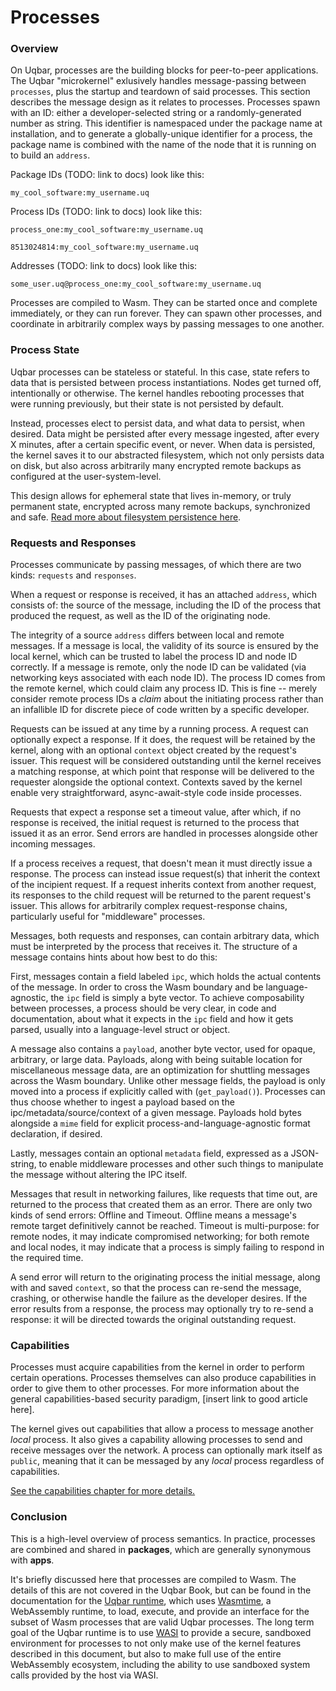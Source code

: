 # Processes

### Overview

On Uqbar, processes are the building blocks for peer-to-peer applications. 
The Uqbar "microkernel" exlusively handles message-passing between `processes`, plus the startup and teardown of said processes. 
This section describes the message design as it relates to processes. 
Processes spawn with an ID: either a developer-selected string or a randomly-generated number as string. 
This identifier is namespaced under the package name at installation, and to generate a globally-unique identifier for a process, the package name is combined with the name of the node that it is running on to build an `address`.

Package IDs (TODO: link to docs) look like this:

`my_cool_software:my_username.uq`

Process IDs (TODO: link to docs) look like this:

`process_one:my_cool_software:my_username.uq`

`8513024814:my_cool_software:my_username.uq`

Addresses (TODO: link to docs) look like this:

`some_user.uq@process_one:my_cool_software:my_username.uq`

Processes are compiled to Wasm. They can be started once and complete immediately, or they can run forever. 
They can spawn other processes, and coordinate in arbitrarily complex ways by passing messages to one another.

### Process State

Uqbar processes can be stateless or stateful. 
In this case, state refers to data that is persisted between process instantiations. 
Nodes get turned off, intentionally or otherwise. 
The kernel handles rebooting processes that were running previously, but their state is not persisted by default.

Instead, processes elect to persist data, and what data to persist, when desired. 
Data might be persisted after every message ingested, after every X minutes, after a certain specific event, or never. 
When data is persisted, the kernel saves it to our abstracted filesystem, which not only persists data on disk, but also across arbitrarily many encrypted remote backups as configured at the user-system-level.

This design allows for ephemeral state that lives in-memory, or truly permanent state, encrypted across many remote backups, synchronized and safe. [Read more about filesystem persistence here](./filesystem.md).

### Requests and Responses

Processes communicate by passing messages, of which there are two kinds: `requests` and `responses`.

When a request or response is received, it has an attached `address`, which consists of: the source of the message, including the ID of the process that produced the request, as well as the ID of the originating node.

The integrity of a source `address` differs between local and remote messages. 
If a message is local, the validity of its source is ensured by the local kernel, which can be trusted to label the process ID and node ID correctly. 
If a message is remote, only the node ID can be validated (via networking keys associated with each node ID). 
The process ID comes from the remote kernel, which could claim any process ID. 
This is fine -- merely consider remote process IDs a *claim* about the initiating process rather than an infallible ID for discrete piece of code written by a specific developer.

Requests can be issued at any time by a running process. 
A request can optionally expect a response. 
If it does, the request will be retained by the kernel, along with an optional `context` object created by the request's issuer. 
This request will be considered outstanding until the kernel receives a matching response, at which point that response will be delivered to the requester alongside the optional context. 
Contexts saved by the kernel enable very straightforward, async-await-style code inside processes.

Requests that expect a response set a timeout value, after which, if no response is received, the initial request is returned to the process that issued it as an error. 
Send errors are handled in processes alongside other incoming messages.

If a process receives a request, that doesn't mean it must directly issue a response. 
The process can instead issue request(s) that inherit the context of the incipient request. 
If a request inherits context from another request, its responses to the child request will be returned to the parent request's issuer. 
This allows for arbitrarily complex request-response chains, particularly useful for "middleware" processes.

Messages, both requests and responses, can contain arbitrary data, which must be interpreted by the process that receives it. 
The structure of a message contains hints about how best to do this:

First, messages contain a field labeled `ipc`, which holds the actual contents of the message. 
In order to cross the Wasm boundary and be language-agnostic, the `ipc` field is simply a byte vector. 
To achieve composability between processes, a process should be very clear, in code and documentation, about what it expects in the `ipc` field and how it gets parsed, usually into a language-level struct or object.

A message also contains a `payload`, another byte vector, used for opaque, arbitrary, or large data. 
Payloads, along with being suitable location for miscellaneous message data, are an optimization for shuttling messages across the Wasm boundary. 
Unlike other message fields, the payload is only moved into a process if explicitly called with (`get_payload()`). 
Processes can thus choose whether to ingest a payload based on the ipc/metadata/source/context of a given message. 
Payloads hold bytes alongside a `mime` field for explicit process-and-language-agnostic format declaration, if desired.

Lastly, messages contain an optional `metadata` field, expressed as a JSON-string, to enable middleware processes and other such things to manipulate the message without altering the IPC itself.

Messages that result in networking failures, like requests that time out, are returned to the process that created them as an error. 
There are only two kinds of send errors: Offline and Timeout. 
Offline means a message's remote target definitively cannot be reached. 
Timeout is multi-purpose: for remote nodes, it may indicate compromised networking; for both remote and local nodes, it may indicate that a process is simply failing to respond in the required time.

A send error will return to the originating process the initial message, along with and saved `context`, so that the process can re-send the message, crashing, or otherwise handle the failure as the developer desires. 
If the error results from a response, the process may optionally try to re-send a response: it will be directed towards the original outstanding request.

### Capabilities

Processes must acquire capabilities from the kernel in order to perform certain operations. 
Processes themselves can also produce capabilities in order to give them to other processes. 
For more information about the general capabilities-based security paradigm, [insert link to good article here].

The kernel gives out capabilities that allow a process to message another *local* process. 
It also gives a capability allowing processes to send and receive messages over the network. 
A process can optionally mark itself as `public`, meaning that it can be messaged by any *local* process regardless of capabilities.

[See the capabilities chapter for more details.](./process-capabilities.md)

### Conclusion

This is a high-level overview of process semantics. 
In practice, processes are combined and shared in **packages**, which are generally synonymous with **apps**.

It's briefly discussed here that processes are compiled to Wasm. 
The details of this are not covered in the Uqbar Book, but can be found in the documentation for the [Uqbar runtime](https://github.com/uqbar-dao/uqbar), which uses [Wasmtime](https://wasmtime.dev/), a WebAssembly runtime, to load, execute, and provide an interface for the subset of Wasm processes that are valid Uqbar processes. 
The long term goal of the Uqbar runtime is to use [WASI](https://wasi.dev/) to provide a secure, sandboxed environment for processes to not only make use of the kernel features described in this document, but also to make full use of the entire WebAssembly ecosystem, including the ability to use sandboxed system calls provided by the host via WASI.
